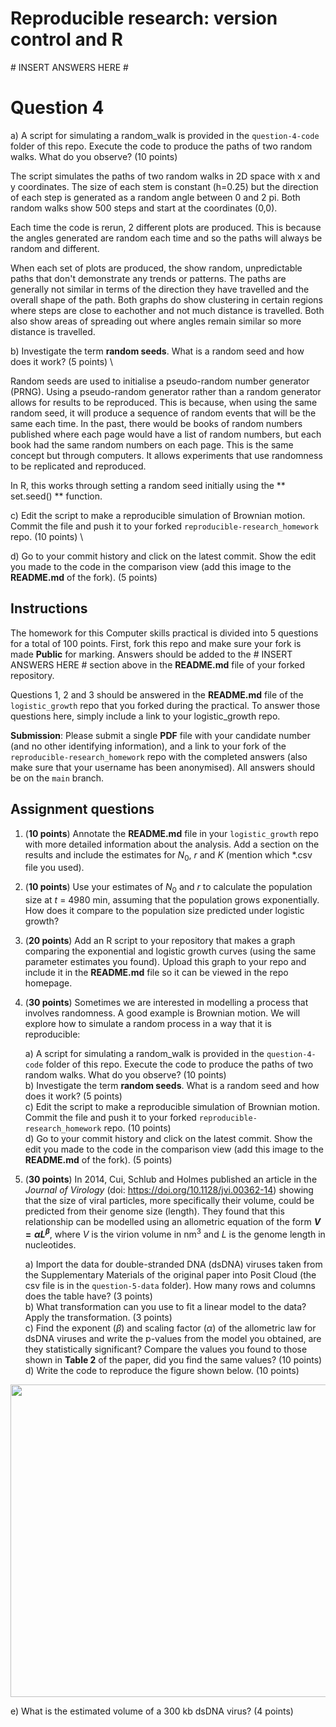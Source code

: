 # Reproducible research: version control and R

\# INSERT ANSWERS HERE #

# Question 4

   a) A script for simulating a random_walk is provided in the `question-4-code` folder of this repo. Execute the code to produce the paths of two random walks. What do you observe? (10 points)
   
The script simulates the paths of two random walks in 2D space with x and y coordinates. The size of each stem is constant (h=0.25) but the direction of each step is generated as a random angle between 0 and 2 pi. Both random walks show 500 steps and start at the coordinates (0,0). 

Each time the code is rerun, 2 different plots are produced. This is because the angles generated are random each time and so the paths will always be random and different. 

When each set of plots are produced, the show random, unpredictable paths that don't demonstrate any trends or patterns. The paths are generally not similar in terms of the direction they have travelled and the overall shape of the path. Both graphs do show clustering in certain regions where steps are close to eachother and not much distance is travelled. Both also show areas of spreading out where angles remain similar so more distance is travelled. 

b) Investigate the term **random seeds**. What is a random seed and how does it work? (5 points) \

Random seeds are used to initialise a pseudo-random number generator (PRNG). Using a pseudo-random generator rather than a random generator allows for results to be reproduced. This is because, when using the same random seed, it will produce a sequence of random events that will be the same each time. In the past, there would be books of random numbers published where each page would have a list of random numbers, but each book had the same random numbers on each page. This is the same concept but through computers. It allows experiments that use randomness to be replicated and reproduced. 

In R, this works through setting a random seed initially using the ** set.seed() ** function. 

c) Edit the script to make a reproducible simulation of Brownian motion. Commit the file and push it to your forked `reproducible-research_homework` repo. (10 points) \


   d) Go to your commit history and click on the latest commit. Show the edit you made to the code in the comparison view (add this image to the **README.md** of the fork). (5 points) 

## Instructions

The homework for this Computer skills practical is divided into 5 questions for a total of 100 points. First, fork this repo and make sure your fork is made **Public** for marking. Answers should be added to the # INSERT ANSWERS HERE # section above in the **README.md** file of your forked repository.

Questions 1, 2 and 3 should be answered in the **README.md** file of the `logistic_growth` repo that you forked during the practical. To answer those questions here, simply include a link to your logistic_growth repo.

**Submission**: Please submit a single **PDF** file with your candidate number (and no other identifying information), and a link to your fork of the `reproducible-research_homework` repo with the completed answers (also make sure that your username has been anonymised). All answers should be on the `main` branch.

## Assignment questions 

1) (**10 points**) Annotate the **README.md** file in your `logistic_growth` repo with more detailed information about the analysis. Add a section on the results and include the estimates for $N_0$, $r$ and $K$ (mention which *.csv file you used).
   
2) (**10 points**) Use your estimates of $N_0$ and $r$ to calculate the population size at $t$ = 4980 min, assuming that the population grows exponentially. How does it compare to the population size predicted under logistic growth? 

3) (**20 points**) Add an R script to your repository that makes a graph comparing the exponential and logistic growth curves (using the same parameter estimates you found). Upload this graph to your repo and include it in the **README.md** file so it can be viewed in the repo homepage.
   
4) (**30 points**) Sometimes we are interested in modelling a process that involves randomness. A good example is Brownian motion. We will explore how to simulate a random process in a way that it is reproducible:

   a) A script for simulating a random_walk is provided in the `question-4-code` folder of this repo. Execute the code to produce the paths of two random walks. What do you observe? (10 points) \
   b) Investigate the term **random seeds**. What is a random seed and how does it work? (5 points) \
   c) Edit the script to make a reproducible simulation of Brownian motion. Commit the file and push it to your forked `reproducible-research_homework` repo. (10 points) \
   d) Go to your commit history and click on the latest commit. Show the edit you made to the code in the comparison view (add this image to the **README.md** of the fork). (5 points) 

5) (**30 points**) In 2014, Cui, Schlub and Holmes published an article in the *Journal of Virology* (doi: https://doi.org/10.1128/jvi.00362-14) showing that the size of viral particles, more specifically their volume, could be predicted from their genome size (length). They found that this relationship can be modelled using an allometric equation of the form **$`V = \alpha L^{\beta}`$**, where $`V`$ is the virion volume in nm<sup>3</sup> and $`L`$ is the genome length in nucleotides.

   a) Import the data for double-stranded DNA (dsDNA) viruses taken from the Supplementary Materials of the original paper into Posit Cloud (the csv file is in the `question-5-data` folder). How many rows and columns does the table have? (3 points)\
   b) What transformation can you use to fit a linear model to the data? Apply the transformation. (3 points) \
   c) Find the exponent ($\beta$) and scaling factor ($\alpha$) of the allometric law for dsDNA viruses and write the p-values from the model you obtained, are they statistically significant? Compare the values you found to those shown in **Table 2** of the paper, did you find the same values? (10 points) \
   d) Write the code to reproduce the figure shown below. (10 points) 

  <p align="center">
     <img src="https://github.com/josegabrielnb/reproducible-research_homework/blob/main/question-5-data/allometric_scaling.png" width="600" height="500">
  </p>

  e) What is the estimated volume of a 300 kb dsDNA virus? (4 points) 
